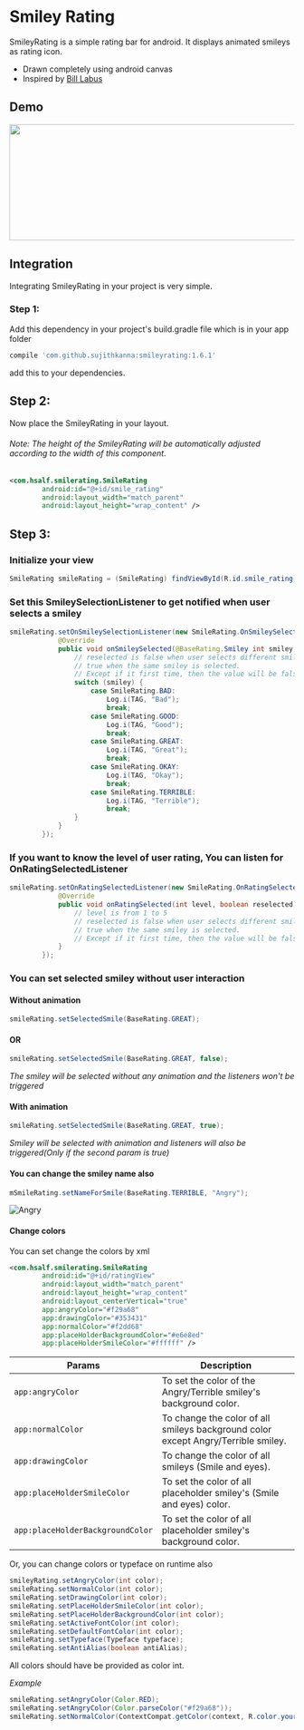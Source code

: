 # Smiley Rating
SmileyRating is a simple rating bar for android. It displays animated smileys as rating icon.
  - Drawn completely using android canvas
  - Inspired by [Bill Labus](https://dribbble.com/shots/2790473-Feedback)

## Demo

 <img src="https://raw.githubusercontent.com/sujithkanna/SmileyRating/master/app/src/main/assets/demo.gif" alt="" data-canonical-src="https://gyazo.com/eb5c5741b6a9a16c692170a41a49c858.png" width="575" height="205" />

## Integration
Integrating SmileyRating in your project is very simple.
### Step 1:
Add this dependency in your project's build.gradle file which is in your app folder
```groovy
compile 'com.github.sujithkanna:smileyrating:1.6.1'
```
add this to your dependencies.
## Step 2:
Now place the SmileyRating in your layout.
###### *Note: The height of the SmileyRating will be automatically adjusted according to the width of this component.*
```xml
<com.hsalf.smilerating.SmileRating
        android:id="@+id/smile_rating"
        android:layout_width="match_parent"
        android:layout_height="wrap_content" />
```
## Step 3:
### Initialize your view
```java
SmileRating smileRating = (SmileRating) findViewById(R.id.smile_rating);
```
### Set this SmileySelectionListener to get notified when user selects a smiley
```java
smileRating.setOnSmileySelectionListener(new SmileRating.OnSmileySelectionListener() {
            @Override
            public void onSmileySelected(@BaseRating.Smiley int smiley, boolean reselected) {
	            // reselected is false when user selects different smiley that previously selected one
		        // true when the same smiley is selected.
		        // Except if it first time, then the value will be false.
                switch (smiley) {
                    case SmileRating.BAD:
                        Log.i(TAG, "Bad");
                        break;
                    case SmileRating.GOOD:
                        Log.i(TAG, "Good");
                        break;
                    case SmileRating.GREAT:
                        Log.i(TAG, "Great");
                        break;
                    case SmileRating.OKAY:
                        Log.i(TAG, "Okay");
                        break;
                    case SmileRating.TERRIBLE:
                        Log.i(TAG, "Terrible");
                        break;
                }
            }
        });
```
### If you want to know the level of user rating, You can listen for OnRatingSelectedListener
```java
smileRating.setOnRatingSelectedListener(new SmileRating.OnRatingSelectedListener() {
            @Override
            public void onRatingSelected(int level, boolean reselected) {
                // level is from 1 to 5
                // reselected is false when user selects different smiley that previously selected one
		        // true when the same smiley is selected.
		        // Except if it first time, then the value will be false.
            }
        });
```
### You can set selected smiley without user interaction
#### Without animation
```java
smileRating.setSelectedSmile(BaseRating.GREAT);
```
#### OR
```java
smileRating.setSelectedSmile(BaseRating.GREAT, false);
```
*The smiley will be selected without any animation and the listeners won't be triggered*
#### With animation
```java
smileRating.setSelectedSmile(BaseRating.GREAT, true);
```
*Smiley will be selected with animation and listeners will also be triggered(Only if the second param is true)*
#### You can change the smiley name also
```java
mSmileRating.setNameForSmile(BaseRating.TERRIBLE, "Angry");
```
![Angry](https://raw.githubusercontent.com/sujithkanna/SmileyRating/master/app/src/main/assets/angry.jpg)
#### Change colors
You can set change the colors by xml
```xml
<com.hsalf.smilerating.SmileRating
        android:id="@+id/ratingView"
        android:layout_width="match_parent"
        android:layout_height="wrap_content"
        android:layout_centerVertical="true"
        app:angryColor="#f29a68"
        app:drawingColor="#353431"
        app:normalColor="#f2dd68"
        app:placeHolderBackgroundColor="#e6e8ed"
        app:placeHolderSmileColor="#ffffff" />
```

| Params  | Description |
| ------------- | ------------- |
| `app:angryColor`  | To set the color of the Angry/Terrible smiley's background color.  |
| `app:normalColor`  | To change the color of all smileys background color except Angry/Terrible smiley.  |
| `app:drawingColor`  | To change the color of all smileys (Smile and eyes).  |
| `app:placeHolderSmileColor`  | To set the color of all placeholder smiley's (Smile and eyes) color.  |
| `app:placeHolderBackgroundColor`  | To set the color of all placeholder smiley's background color.  |

Or, you can change colors or typeface on runtime also
```java
smileyRating.setAngryColor(int color);
smileRating.setNormalColor(int color);
smileRating.setDrawingColor(int color);
smileRating.setPlaceHolderSmileColor(int color);
smileRating.setPlaceHolderBackgroundColor(int color);
smileRating.setActiveFontColor(int color);
smileRating.setDefaultFontColor(int color);
smileRating.setTypeface(Typeface typeface);
smileRating.setAntiAlias(boolean antiAlias);
```

All colors should have be provided as color int.

*Example*
```java
smileRating.setAngryColor(Color.RED);
smileRating.setAngryColor(Color.parseColor("#f29a68"));
smileRating.setNormalColor(ContextCompat.getColor(context, R.color.your_color));
```
